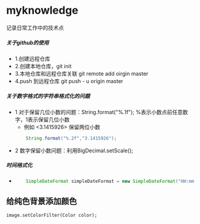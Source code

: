 # myknowledge
记录日常工作中的技术点


##### 关于github的使用
* 1.创建远程仓库
* 2.创建本地仓库，git init
* 3.本地仓库和远程仓库关联 git remote add oirgin master
* 4.push 到远程仓库 git push - u origin master

##### 关于数字格式的字符串格式化的问题
* 1  对于保留几位小数的问题：String.format("%.1f"); %表示小数点前任意数字，1表示保留几位小数
     - 例如 <3.1415926> 保留两位小数
    ```java
        String.format("%.2f","3.1415926");
    ```
* 2 数字保留小数问题：利用BigDecimal.setScale();

##### 时间格式化
*
    ```java
        SimpleDateFormat simpleDateFormat = new SimpleDateFormat("HH:mm");//yyyy-MM-dd HH:mm:ss  年月日 时分秒
    ````

给纯色背景添加颜色
-----
 `
    image.setColorFilter(Color color);
 `



